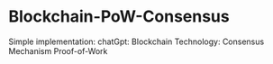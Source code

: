 # Blockchain-PoW-Consensus
Simple implementation: chatGpt: Blockchain Technology: Consensus Mechanism Proof-of-Work
